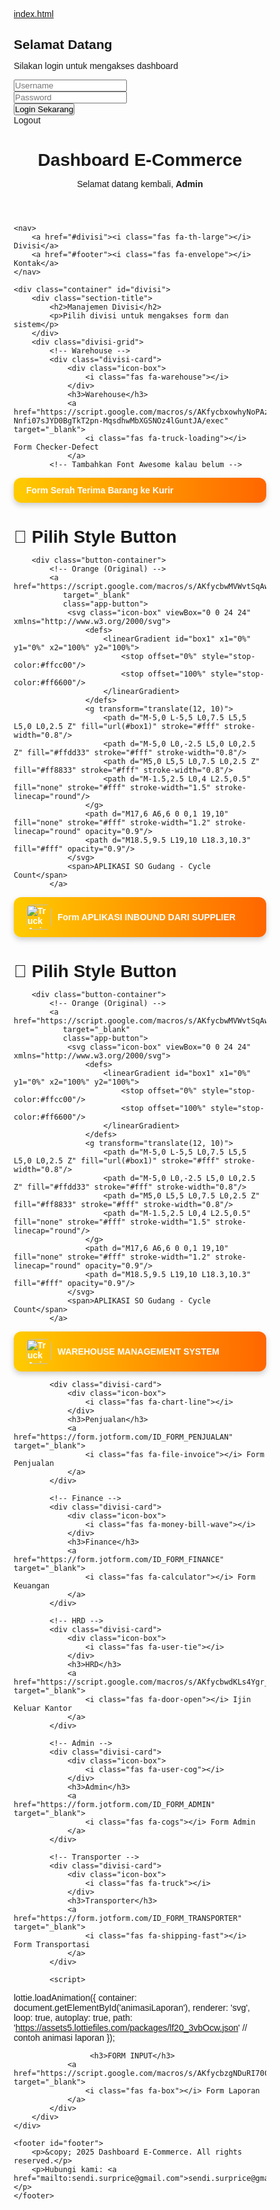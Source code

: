 [index.html](https://github.com/user-attachments/files/23016881/index.html)
<html lang="id">
<head>
<meta charset="UTF-8">
<meta name="viewport" content="width=device-width, initial-scale=1.0">
<title>Dashboard E-Commerce | Admin Panel</title>
<link href="https://fonts.googleapis.com/css2?family=Poppins:wght@300;400;500;600;700&display=swap" rel="stylesheet">
<link rel="stylesheet" href="https://cdnjs.cloudflare.com/ajax/libs/font-awesome/6.4.0/css/all.min.css"/>
<style>
* {
    margin: 0;
    padding: 0;
    box-sizing: border-box;
    font-family: 'Poppins', sans-serif;
}

body {
    background: linear-gradient(135deg, #667eea 0%, #764ba2 100%);
    min-height: 100vh;
}

/* ===== LOGIN PAGE ===== */
.login-wrapper {
    min-height: 100vh;
    display: flex;
    align-items: center;
    justify-content: center;
    padding: 20px;
    background: linear-gradient(135deg, #ee7752 0%, #e73c7e 50%, #23a6d5 100%);
    position: relative;
    overflow: hidden;
}

.login-wrapper::before {
    content: '';
    position: absolute;
    width: 500px;
    height: 500px;
    background: rgba(255, 255, 255, 0.1);
    border-radius: 50%;
    top: -250px;
    right: -250px;
    animation: float 6s ease-in-out infinite;
}

.login-wrapper::after {
    content: '';
    position: absolute;
    width: 400px;
    height: 400px;
    background: rgba(255, 255, 255, 0.1);
    border-radius: 50%;
    bottom: -200px;
    left: -200px;
    animation: float 8s ease-in-out infinite reverse;
}

@keyframes float {
    0%, 100% { transform: translateY(0px); }
    50% { transform: translateY(20px); }
}

#login-box {
    width: 100%;
    max-width: 450px;
    background: rgba(255, 255, 255, 0.95);
    backdrop-filter: blur(10px);
    padding: 50px 40px;
    border-radius: 20px;
    box-shadow: 0 20px 60px rgba(0, 0, 0, 0.3);
    text-align: center;
    position: relative;
    z-index: 1;
    animation: slideUp 0.5s ease-out;
}

@keyframes slideUp {
    from {
        opacity: 0;
        transform: translateY(30px);
    }
    to {
        opacity: 1;
        transform: translateY(0);
    }
}

#login-box .logo-box {
    width: 80px;
    height: 80px;
    background: linear-gradient(135deg, #ee7752, #e73c7e);
    border-radius: 20px;
    display: flex;
    align-items: center;
    justify-content: center;
    margin: 0 auto 20px;
    box-shadow: 0 10px 25px rgba(231, 60, 126, 0.3);
}

#login-box .logo-box i {
    font-size: 40px;
    color: #fff;
}

#login-box h2 {
    margin-bottom: 10px;
    font-weight: 700;
    color: #333;
    font-size: 1.8em;
}

#login-box p {
    color: #666;
    margin-bottom: 30px;
    font-size: 0.95em;
}

.input-group {
    position: relative;
    margin-bottom: 20px;
}

.input-group i {
    position: absolute;
    left: 18px;
    top: 50%;
    transform: translateY(-50%);
    color: #999;
    font-size: 1.1em;
}

#login-box input {
    width: 100%;
    padding: 15px 15px 15px 50px;
    border-radius: 12px;
    border: 2px solid #e0e0e0;
    font-size: 1em;
    transition: all 0.3s;
    background: #f8f9fa;
}

#login-box input:focus {
    outline: none;
    border-color: #e73c7e;
    background: #fff;
    box-shadow: 0 5px 15px rgba(231, 60, 126, 0.1);
}

#login-box button {
    width: 100%;
    padding: 15px;
    border: none;
    border-radius: 12px;
    background: linear-gradient(135deg, #ee7752, #e73c7e);
    color: #fff;
    font-weight: 600;
    font-size: 1.05em;
    cursor: pointer;
    transition: all 0.3s;
    box-shadow: 0 8px 20px rgba(231, 60, 126, 0.3);
    margin-top: 10px;
}

#login-box button:hover {
    transform: translateY(-2px);
    box-shadow: 0 12px 28px rgba(231, 60, 126, 0.4);
}

#login-box button:active {
    transform: translateY(0);
}

.error {
    background: #fee;
    color: #c33;
    padding: 12px;
    border-radius: 10px;
    margin-bottom: 20px;
    font-weight: 500;
    border-left: 4px solid #c33;
    display: none;
}

.error.show {
    display: block;
}

/* ===== DASHBOARD ===== */
.dashboard-wrapper {
    background: #f5f5f5;
    min-height: 100vh;
    display: none;
}

.dashboard-wrapper.active {
    display: block;
}

header {
    background: linear-gradient(135deg, #ee7752 0%, #e73c7e 50%, #23a6d5 100%);
    color: #fff;
    padding: 60px 20px;
    text-align: center;
    box-shadow: 0 5px 20px rgba(0, 0, 0, 0.1);
    position: relative;
}

header::before {
    content: '';
    position: absolute;
    width: 100%;
    height: 100%;
    top: 0;
    left: 0;
    background: url('data:image/svg+xml,<svg xmlns="http://www.w3.org/2000/svg" viewBox="0 0 1440 320"><path fill="%23ffffff" fill-opacity="0.1" d="M0,96L48,112C96,128,192,160,288,160C384,160,480,128,576,112C672,96,768,96,864,112C960,128,1056,160,1152,160C1248,160,1344,128,1392,112L1440,96L1440,320L1392,320C1344,320,1248,320,1152,320C1056,320,960,320,864,320C768,320,672,320,576,320C480,320,384,320,288,320C192,320,96,320,48,320L0,320Z"></path></svg>') no-repeat bottom;
    background-size: cover;
    opacity: 0.3;
}

.header-content {
    position: relative;
    z-index: 1;
}

header h1 {
    font-size: 2.8em;
    margin-bottom: 10px;
    font-weight: 700;
    text-shadow: 2px 2px 4px rgba(0, 0, 0, 0.2);
}

header p {
    font-size: 1.2em;
    font-weight: 300;
    opacity: 0.95;
}

.logout-btn {
    position: absolute;
    top: 20px;
    right: 20px;
    padding: 12px 24px;
    background: rgba(255, 255, 255, 0.2);
    backdrop-filter: blur(10px);
    color: #fff;
    border-radius: 10px;
    text-decoration: none;
    font-weight: 600;
    transition: all 0.3s;
    border: 2px solid rgba(255, 255, 255, 0.3);
    z-index: 10;
    cursor: pointer;
}

.logout-btn:hover {
    background: rgba(255, 255, 255, 0.3);
    transform: translateY(-2px);
    box-shadow: 0 5px 15px rgba(0, 0, 0, 0.2);
}

nav {
    background: #fff;
    box-shadow: 0 2px 10px rgba(0, 0, 0, 0.1);
    display: flex;
    justify-content: center;
    padding: 0;
    position: sticky;
    top: 0;
    z-index: 1000;
}

nav a {
    padding: 18px 30px;
    text-decoration: none;
    color: #666;
    font-weight: 500;
    transition: all 0.3s;
    position: relative;
    cursor: pointer;
}

nav a::after {
    content: '';
    position: absolute;
    bottom: 0;
    left: 50%;
    transform: translateX(-50%);
    width: 0;
    height: 3px;
    background: linear-gradient(90deg, #ee7752, #e73c7e);
    transition: width 0.3s;
}

nav a:hover {
    color: #e73c7e;
}

nav a:hover::after {
    width: 80%;
}

.container {
    max-width: 1400px;
    margin: 50px auto;
    padding: 0 20px;
}

.section-title {
    text-align: center;
    margin-bottom: 50px;
}

.section-title h2 {
    font-size: 2.5em;
    color: #333;
    margin-bottom: 10px;
    font-weight: 700;
}

.section-title p {
    color: #666;
    font-size: 1.1em;
}

.divisi-grid {
    display: grid;
    grid-template-columns: repeat(auto-fit, minmax(300px, 1fr));
    gap: 30px;
}

.divisi-card {
    background: #fff;
    padding: 35px 25px;
    border-radius: 20px;
    text-align: center;
    box-shadow: 0 10px 30px rgba(0, 0, 0, 0.08);
    transition: all 0.4s cubic-bezier(0.175, 0.885, 0.32, 1.275);
    position: relative;
    overflow: hidden;
}

.divisi-card::before {
    content: '';
    position: absolute;
    top: 0;
    left: 0;
    width: 100%;
    height: 5px;
    background: linear-gradient(90deg, #ee7752, #e73c7e, #23a6d5);
    transform: scaleX(0);
    transition: transform 0.3s;
}

.divisi-card:hover::before {
    transform: scaleX(1);
}

.divisi-card:hover {
    transform: translateY(-10px);
    box-shadow: 0 20px 40px rgba(0, 0, 0, 0.15);
}

.icon-box {
    width: 80px;
    height: 80px;
    background: linear-gradient(135deg, #ee7752, #e73c7e);
    border-radius: 20px;
    display: flex;
    align-items: center;
    justify-content: center;
    margin: 0 auto 20px;
    transition: all 0.3s;
}

.divisi-card:hover .icon-box {
    transform: rotateY(360deg);
}

.divisi-card i {
    font-size: 35px;
    color: #fff;
}

.divisi-card h3 {
    margin-bottom: 20px;
    font-size: 1.4em;
    font-weight: 600;
    color: #333;
}

.divisi-card a {
    display: block;
    padding: 12px 20px;
    margin: 10px 0;
    background: linear-gradient(135deg, #f5f5f5, #e8e8e8);
    color: #333;
    text-decoration: none;
    border-radius: 12px;
    font-weight: 500;
    transition: all 0.3s;
    font-size: 0.95em;
}

.divisi-card a:hover {
    background: linear-gradient(135deg, #ee7752, #e73c7e);
    color: #fff;
    transform: translateX(5px);
    box-shadow: 0 5px 15px rgba(231, 60, 126, 0.3);
}

footer {
    text-align: center;
    padding: 40px 20px;
    margin-top: 80px;
    background: #fff;
    color: #666;
    font-size: 0.95em;
    box-shadow: 0 -5px 20px rgba(0, 0, 0, 0.05);
}

footer a {
    color: #e73c7e;
    text-decoration: none;
    font-weight: 500;
}

footer a:hover {
    text-decoration: underline;
}

.hidden {
    display: none;
}

/* Responsive */
@media(max-width: 768px) {
    header h1 {
        font-size: 2em;
    }
    
    .section-title h2 {
        font-size: 1.8em;
    }
    
    .divisi-grid {
        grid-template-columns: 1fr;
    }
    
    nav {
        flex-wrap: wrap;
    }
    
    nav a {
        padding: 15px 20px;
        font-size: 0.9em;
    }
    
    .logout-btn {
        position: relative;
        top: auto;
        right: auto;
        display: inline-block;
        margin-top: 20px;
    }
}
</style>
</head>
<body>

<!-- LOGIN PAGE -->
<div class="login-wrapper" id="loginPage">
    <div id="login-box">
        <div class="logo-box">
            <i class="fas fa-shopping-bag"></i>
        </div>
        <h2>Selamat Datang</h2>
        <p>Silakan login untuk mengakses dashboard</p>
        <div class="error" id="errorMsg">
            <i class="fas fa-exclamation-circle"></i> <span id="errorText"></span>
        </div>
        <form id="loginForm">
            <div class="input-group">
                <i class="fas fa-user"></i>
                <input type="text" id="username" placeholder="Username" required autocomplete="username">
            </div>
            <div class="input-group">
                <i class="fas fa-lock"></i>
                <input type="password" id="password" placeholder="Password" required autocomplete="current-password">
            </div>
            <button type="submit">
                <i class="fas fa-sign-in-alt"></i> Login Sekarang
            </button>
        </form>
    </div>
</div>

<!-- DASHBOARD -->
<div class="dashboard-wrapper" id="dashboardPage">
    <span class="logout-btn" id="logoutBtn">
        <i class="fas fa-sign-out-alt"></i> Logout
    </span>
    <header>
        <div class="header-content">
            <h1><i class="fas fa-chart-line"></i> Dashboard E-Commerce</h1>
            <p>Selamat datang kembali, <strong id="usernameDisplay">Admin</strong></p>
        </div>
    </header>

    <nav>
        <a href="#divisi"><i class="fas fa-th-large"></i> Divisi</a>
        <a href="#footer"><i class="fas fa-envelope"></i> Kontak</a>
    </nav>

    <div class="container" id="divisi">
        <div class="section-title">
            <h2>Manajemen Divisi</h2>
            <p>Pilih divisi untuk mengakses form dan sistem</p>
        </div>
        <div class="divisi-grid">
            <!-- Warehouse -->
            <div class="divisi-card">
                <div class="icon-box">
                    <i class="fas fa-warehouse"></i>
                </div>
                <h3>Warehouse</h3>
                <a href="https://script.google.com/macros/s/AKfycbxowhyNoPAzcWnxRLYHXJ41oAO-Nnfi07sJYD0BgTkT2pn-MqsdhwMbXGSNOz4lGuntJA/exec" target="_blank">
                    <i class="fas fa-truck-loading"></i> Form Checker-Defect
                </a>
            <!-- Tambahkan Font Awesome kalau belum -->
<link rel="stylesheet" href="https://cdnjs.cloudflare.com/ajax/libs/font-awesome/6.4.0/css/all.min.css">

<a href="https://script.google.com/macros/s/AKfycbyYeIlazPCBsSYE8aiXFU66Qdlcgwg2FP3W0lg2BbrkWAV79ZwrVH9C-cnuo5qSmyBj/exec"
   target="_blank"
  style="display: flex; align-items: center; gap: 10px; background: linear-gradient(90deg, #ffcc00, #ff6600);
          padding: 12px 20px; border-radius: 12px; color: #fff; font-weight: bold; text-decoration: none;
          box-shadow: 0 4px 10px rgba(0,0,0,0.2); transition: transform 0.2s;">
   <span>Form Serah Terima Barang ke Kurir</span>
</a>
 <h1>🎯 Pilih Style Button</h1>
        
        <div class="button-container">
            <!-- Orange (Original) -->
            <a href="https://script.google.com/macros/s/AKfycbwMVWvtSqAwpHQeQR4z_UMcDkkx0DSM5lTShwPUVAOCbA_0rrmpzfl7c_vDfSiq8NJp/exec"
               target="_blank"
               class="app-button">
                <svg class="icon-box" viewBox="0 0 24 24" xmlns="http://www.w3.org/2000/svg">
                    <defs>
                        <linearGradient id="box1" x1="0%" y1="0%" x2="100%" y2="100%">
                            <stop offset="0%" style="stop-color:#ffcc00"/>
                            <stop offset="100%" style="stop-color:#ff6600"/>
                        </linearGradient>
                    </defs>
                    <g transform="translate(12, 10)">
                        <path d="M-5,0 L-5,5 L0,7.5 L5,5 L5,0 L0,2.5 Z" fill="url(#box1)" stroke="#fff" stroke-width="0.8"/>
                        <path d="M-5,0 L0,-2.5 L5,0 L0,2.5 Z" fill="#ffdd33" stroke="#fff" stroke-width="0.8"/>
                        <path d="M5,0 L5,5 L0,7.5 L0,2.5 Z" fill="#ff8833" stroke="#fff" stroke-width="0.8"/>
                        <path d="M-1.5,2.5 L0,4 L2.5,0.5" fill="none" stroke="#fff" stroke-width="1.5" stroke-linecap="round"/>
                    </g>
                    <path d="M17,6 A6,6 0 0,1 19,10" fill="none" stroke="#fff" stroke-width="1.2" stroke-linecap="round" opacity="0.9"/>
                    <path d="M18.5,9.5 L19,10 L18.3,10.3" fill="#fff" opacity="0.9"/>
                </svg>
                <span>APLIKASI SO Gudang - Cycle Count</span>
            </a>
<a href="https://script.google.com/macros/s/AKfycbz4WyNh7ncx617g-Y_dCDt2UlLRrs8SD7hNzV8f1F4e8YaqMRdar-LJcr3gELnfR-1Y0w/exec"
   target="_blank"
   style="display: flex; align-items: center; gap: 10px; background: linear-gradient(90deg, #ffcc00, #ff6600);
          padding: 12px 20px; border-radius: 12px; color: #fff; font-weight: bold; text-decoration: none;
          box-shadow: 0 4px 10px rgba(0,0,0,0.2); transition: transform 0.2s;">
  <img src="https://media.giphy.com/media/QBd2kLB5qDmysEXre9/giphy.gif"
       alt="Truck Animation"
       style="width: 40px; height: 40px; border-radius: 8px;">
  <span>Form APLIKASI INBOUND DARI SUPPLIER </span>
</a>
 <h1>🎯 Pilih Style Button</h1>
        
        <div class="button-container">
            <!-- Orange (Original) -->
            <a href="https://script.google.com/macros/s/AKfycbwMVWvtSqAwpHQeQR4z_UMcDkkx0DSM5lTShwPUVAOCbA_0rrmpzfl7c_vDfSiq8NJp/exec"
               target="_blank"
               class="app-button">
                <svg class="icon-box" viewBox="0 0 24 24" xmlns="http://www.w3.org/2000/svg">
                    <defs>
                        <linearGradient id="box1" x1="0%" y1="0%" x2="100%" y2="100%">
                            <stop offset="0%" style="stop-color:#ffcc00"/>
                            <stop offset="100%" style="stop-color:#ff6600"/>
                        </linearGradient>
                    </defs>
                    <g transform="translate(12, 10)">
                        <path d="M-5,0 L-5,5 L0,7.5 L5,5 L5,0 L0,2.5 Z" fill="url(#box1)" stroke="#fff" stroke-width="0.8"/>
                        <path d="M-5,0 L0,-2.5 L5,0 L0,2.5 Z" fill="#ffdd33" stroke="#fff" stroke-width="0.8"/>
                        <path d="M5,0 L5,5 L0,7.5 L0,2.5 Z" fill="#ff8833" stroke="#fff" stroke-width="0.8"/>
                        <path d="M-1.5,2.5 L0,4 L2.5,0.5" fill="none" stroke="#fff" stroke-width="1.5" stroke-linecap="round"/>
                    </g>
                    <path d="M17,6 A6,6 0 0,1 19,10" fill="none" stroke="#fff" stroke-width="1.2" stroke-linecap="round" opacity="0.9"/>
                    <path d="M18.5,9.5 L19,10 L18.3,10.3" fill="#fff" opacity="0.9"/>
                </svg>
                <span>APLIKASI SO Gudang - Cycle Count</span>
            </a>
<a href="https://script.google.com/macros/s/AKfycbzq_P9gWPKSXo3i31yxNEhX_JQYyzxMudY25DFsAmsF2JyMPEz_1ogw6i20pXLU19HxzQ/exec"
   target="_blank"
   style="display: flex; align-items: center; gap: 10px; background: linear-gradient(90deg, #ffcc00, #ff6600);
          padding: 12px 20px; border-radius: 12px; color: #fff; font-weight: bold; text-decoration: none;
          box-shadow: 0 4px 10px rgba(0,0,0,0.2); transition: transform 0.2s;">
  <img src="https://media.giphy.com/media/QBd2kLB5qDmysEXre9/giphy.gif"
       alt="Truck Animation"
       style="width: 40px; height: 40px; border-radius: 8px;">
  <span>WAREHOUSE MANAGEMENT SYSTEM </span>
</a>

<!-- Penjualan -->
            <div class="divisi-card">
                <div class="icon-box">
                    <i class="fas fa-chart-line"></i>
                </div>
                <h3>Penjualan</h3>
                <a href="https://form.jotform.com/ID_FORM_PENJUALAN" target="_blank">
                    <i class="fas fa-file-invoice"></i> Form Penjualan
                </a>
            </div>

            <!-- Finance -->
            <div class="divisi-card">
                <div class="icon-box">
                    <i class="fas fa-money-bill-wave"></i>
                </div>
                <h3>Finance</h3>
                <a href="https://form.jotform.com/ID_FORM_FINANCE" target="_blank">
                    <i class="fas fa-calculator"></i> Form Keuangan
                </a>
            </div>

            <!-- HRD -->
            <div class="divisi-card">
                <div class="icon-box">
                    <i class="fas fa-user-tie"></i>
                </div>
                <h3>HRD</h3>
                <a href="https://script.google.com/macros/s/AKfycbwdKLs4Ygr_LIAEhByH1rLFgSH8ER524JNPsxyKqYwM6NC0DNpxC9Mg9rCcuHBe7NI2ag/exec" target="_blank">
                    <i class="fas fa-door-open"></i> Ijin Keluar Kantor
                </a>
            </div>

            <!-- Admin -->
            <div class="divisi-card">
                <div class="icon-box">
                    <i class="fas fa-user-cog"></i>
                </div>
                <h3>Admin</h3>
                <a href="https://form.jotform.com/ID_FORM_ADMIN" target="_blank">
                    <i class="fas fa-cogs"></i> Form Admin
                </a>
            </div>

            <!-- Transporter -->
            <div class="divisi-card">
                <div class="icon-box">
                    <i class="fas fa-truck"></i>
                </div>
                <h3>Transporter</h3>
                <a href="https://form.jotform.com/ID_FORM_TRANSPORTER" target="_blank">
                    <i class="fas fa-shipping-fast"></i> Form Transportasi
                </a>
            </div>
 <!-- FORM APLIKASI INPUT PEKERJAAN -->
            <script>
  lottie.loadAnimation({
    container: document.getElementById('animasiLaporan'),
    renderer: 'svg',
    loop: true,
    autoplay: true,
    path: 'https://assets5.lottiefiles.com/packages/lf20_3vbOcw.json' // contoh animasi laporan
  });
</script>


                     <h3>FORM INPUT</h3>
                <a href="https://script.google.com/macros/s/AKfycbzgNDuRI70Cis7ytoaGP_J7HXbnRxF0DxQZ1yyLetn7IqXPoGsZQ86WU84q2KuCK5PR/exec" target="_blank">
                    <i class="fas fa-box"></i> Form Laporan
                </a>
            </div>
        </div>
    </div>

    <footer id="footer">
        <p>&copy; 2025 Dashboard E-Commerce. All rights reserved.</p>
        <p>Hubungi kami: <a href="mailto:sendi.surprice@gmail.com">sendi.surprice@gmail.com</a></p>
    </footer>
</div>

<script>
// Login credentials
const VALID_USERNAME = 'admin';
const VALID_PASSWORD = 'admin1234';

// Elements
const loginForm = document.getElementById('loginForm');
const loginPage = document.getElementById('loginPage');
const dashboardPage = document.getElementById('dashboardPage');
const errorMsg = document.getElementById('errorMsg');
const errorText = document.getElementById('errorText');
const logoutBtn = document.getElementById('logoutBtn');
const usernameDisplay = document.getElementById('usernameDisplay');

// Check if user is already logged in
window.addEventListener('DOMContentLoaded', () => {
    const isLoggedIn = sessionStorage.getItem('isLoggedIn');
    const username = sessionStorage.getItem('username');
    
    if (isLoggedIn === 'true' && username) {
        showDashboard(username);
    }
});

// Login form submit
loginForm.addEventListener('submit', (e) => {
    e.preventDefault();
    
    const username = document.getElementById('username').value.trim();
    const password = document.getElementById('password').value.trim();
    
    if (username === VALID_USERNAME && password === VALID_PASSWORD) {
        // Save login state
        sessionStorage.setItem('isLoggedIn', 'true');
        sessionStorage.setItem('username', username);
        
        // Hide error
        errorMsg.classList.remove('show');
        
        // Show dashboard
        showDashboard(username);
    } else {
        // Show error
        errorText.textContent = 'Username atau Password salah!';
        errorMsg.classList.add('show');
        
        // Shake animation
        loginForm.style.animation = 'none';
        setTimeout(() => {
            loginForm.style.animation = '';
        }, 10);
    }
});

// Logout button
logoutBtn.addEventListener('click', () => {
    sessionStorage.removeItem('isLoggedIn');
    sessionStorage.removeItem('username');
    
    loginPage.style.display = 'flex';
    dashboardPage.classList.remove('active');
    
    // Clear form
    document.getElementById('username').value = '';
    document.getElementById('password').value = '';
    errorMsg.classList.remove('show');
});

// Show dashboard function
function showDashboard(username) {
    loginPage.style.display = 'none';
    dashboardPage.classList.add('active');
    usernameDisplay.textContent = username;
}

// Smooth scroll for navigation
document.querySelectorAll('nav a').forEach(anchor => {
    anchor.addEventListener('click', function(e) {
        const href = this.getAttribute('href');
        if (href.startsWith('#')) {
            e.preventDefault();
            const target = document.querySelector(href);
            if (target) {
                target.scrollIntoView({
                    behavior: 'smooth',
                    block: 'start'
                });
            }
        }
    });
});
</script>


